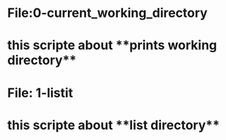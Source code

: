 <h1> File:0-current_working_directory<h1>
this scripte about **prints working directory**

<h1> File: 1-listit <h1>
this scripte about **list directory**
